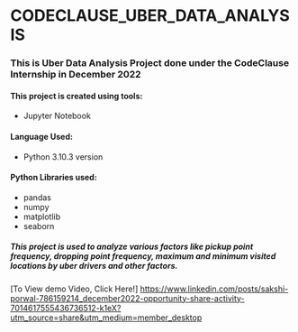 # CODECLAUSE_UBER_DATA_ANALYSIS
### This is Uber Data Analysis Project done under the CodeClause Internship in December 2022
#### This project is created using tools:
- Jupyter Notebook
#### Language Used:
- Python 3.10.3 version
#### Python Libraries used:
- pandas
- numpy
- matplotlib
- seaborn
##### This project is used to analyze various factors like pickup point frequency, dropping point frequency, maximum and minimum visited locations by uber drivers and other factors.

[To View demo Video, Click Here!] https://www.linkedin.com/posts/sakshi-porwal-786159214_december2022-opportunity-share-activity-7014617555436736512-k1eX?utm_source=share&utm_medium=member_desktop
 

